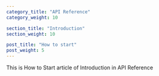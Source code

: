 ```yaml
---
category_title: "API Reference"
category_weight: 10

section_title: "Introduction"
section_weight: 10

post_title: "How to start"
post_weight: 5
---
```


This is How to Start article of Introduction in API Reference

